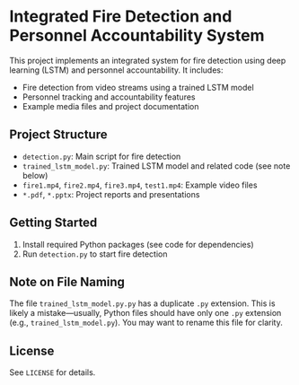 # Integrated Fire Detection and Personnel Accountability System

This project implements an integrated system for fire detection using deep learning (LSTM) and personnel accountability. It includes:

- Fire detection from video streams using a trained LSTM model
- Personnel tracking and accountability features
- Example media files and project documentation

## Project Structure

- `detection.py`: Main script for fire detection
- `trained_lstm_model.py`: Trained LSTM model and related code (see note below)
- `fire1.mp4`, `fire2.mp4`, `fire3.mp4`, `test1.mp4`: Example video files
- `*.pdf`, `*.pptx`: Project reports and presentations

## Getting Started

1. Install required Python packages (see code for dependencies)
2. Run `detection.py` to start fire detection

## Note on File Naming

The file `trained_lstm_model.py.py` has a duplicate `.py` extension. This is likely a mistake—usually, Python files should have only one `.py` extension (e.g., `trained_lstm_model.py`). You may want to rename this file for clarity.

## License

See `LICENSE` for details.
